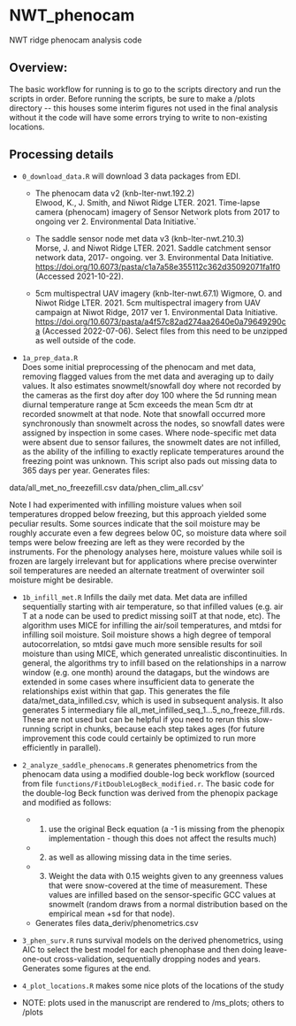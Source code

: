 # NWT_phenocam
NWT ridge phenocam analysis code

## Overview: 
The basic workflow for running is to go to the scripts directory and run the
scripts in order. Before running the scripts, be sure to make a /plots directory -- this houses some interim figures not used in the final analysis without it the code will have some errors trying to write to non-existing locations. 


## Processing details
- `0_download_data.R` will download 3 data packages from EDI.
  - The phenocam data v2 (knb-lter-nwt.192.2)  
Elwood, K., J. Smith, and Niwot Ridge LTER. 2021. Time-lapse camera (phenocam)
imagery of Sensor Network plots from 2017 to ongoing ver 2.
Environmental Data Initiative.`

  - The saddle sensor node met data v3 (knb-lter-nwt.210.3)  
Morse, J. and Niwot Ridge LTER. 2021. Saddle catchment
sensor network data, 2017- ongoing. ver 3. Environmental Data Initiative.
https://doi.org/10.6073/pasta/c1a7a58e355112c362d35092071fa1f0 (Accessed 2021-10-22).

  - 5cm multispectral UAV imagery (knb-lter-nwt.67.1)
Wigmore, O. and Niwot Ridge LTER. 2021. 5cm multispectral imagery from UAV
campaign at Niwot Ridge, 2017 ver 1. Environmental Data Initiative.
https://doi.org/10.6073/pasta/a4f57c82ad274aa2640e0a79649290ca (Accessed 2022-07-06). Select files from this need to be unzipped as well outside of the code.

- `1a_prep_data.R`  
Does some initial preprocessing of the phenocam and met data,
removing flagged values from the met data and averaging up to daily values. It
also estimates snowmelt/snowfall doy where not recorded by the cameras as the
first doy after doy 100 where the 5d running mean diurnal temperature range at
5cm exceeds the mean 5cm dtr at recorded snowmelt at that node. Note that snowfall
occurred more synchronously than snowmelt across the nodes, so snowfall dates were assigned by inspection in some  cases. Where node-specific met data were absent due to sensor failures, the snowmelt dates are not infilled, as the ability of the infilling to exactly replicate temperatures around the freezing point was unknown. This script also pads out missing data to 365 days per year. Generates files:

data/all_met_no_freezefill.csv
data/phen_clim_all.csv'

Note I had experimented with infilling moisture values when soil temperatures
dropped below freezing, but this approach yielded some peculiar results. Some
sources indicate that the soil moisture may be roughly accurate
even a few degrees below 0C, so moisture data where soil temps were below
freezing are left as they were recorded by the instruments. For the phenology
analyses here, moisture values while soil is frozen are largely irrelevant but
for applications where precise overwinter soil temperatures are needed an
alternate treatment of overwinter soil moisture might be desirable.

- `1b_infill_met.R` Infills the daily met data. Met data are infilled sequentially
starting with air temperature, so that infilled values (e.g. air T at a node
can be used to predict missing soilT at that node, etc). The algorithm uses
MICE for infilling the air/soil temperatures, and mtdsi for infilling soil
moisture. Soil moisture shows a high degree of 
temporal autocorrelation, so mtdsi gave much more sensible results for soil moisture than using MICE, which generated unrealistic discontinuities. In general, the algorithms try to infill based on the
relationships in a narrow window (e.g. one month) around the datagaps, but
the windows are extended in some cases where insufficient data to generate
the relationships exist within that gap. This generates the file
data/met_data_infilled.csv, which is used in subsequent
analysis. It also generates 5 intermediary file
all_met_infilled_seq_1...5_no_freeze_fill.rds. These are not used but can be
helpful if you need to rerun this slow-running script in chunks, because each
step takes ages (for future improvement this code could certainly be optimized
to run more efficiently in parallel).


- `2_analyze_saddle_phenocams.R` generates phenometrics from the phenocam data
using a modified double-log beck workflow (sourced from file 
`functions/FitDoubleLogBeck_modified.r`. The basic code for the 
double-log Beck function was derived from the phenopix package and modified as 
follows:
  - 1. use the original Beck equation (a -1 is missing from the phenopix
implementation - though this does not affect the results much)
  - 2. as well as allowing missing data in the time series. 
  - 3. Weight the data with 0.15 weights given to any greenness values that 
were snow-covered at the time of measurement. These values are infilled
based on the sensor-specific GCC values at snowmelt (random draws
from a normal distribution based on the empirical mean +sd for that node).
  - Generates files data_deriv/phenometrics.csv
 
- `3_phen_surv.R` runs survival models on the derived phenometrics,
using AIC to select the best model for each phenophase and then doing leave-one-out
cross-validation, sequentially dropping nodes and years. Generates some figures
at the end.

- `4_plot_locations.R` makes some nice plots of the locations of the study


- NOTE: plots used in the manuscript are rendered to /ms_plots; others to /plots
